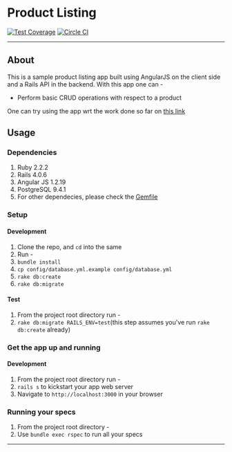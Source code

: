 # Product Listing

[![Test Coverage](https://codeclimate.com/github/boddhisattva/product-listing/badges/coverage.svg)](https://codeclimate.com/github/boddhisattva/product-listing/coverage) [![Circle CI](https://circleci.com/gh/boddhisattva/product-listing.svg?style=svg)](https://circleci.com/gh/boddhisattva/product-listing)

<hr />

## About

This is a sample product listing app built using AngularJS on the client side and a Rails API in the backend. With this app one can -
* Perform basic CRUD operations with respect to a product

One can try using the app wrt the work done so far on [this link][app website link]

## Usage

### Dependencies

1. Ruby 2.2.2
2. Rails 4.0.6
3. Angular JS 1.2.19
4. PostgreSQL 9.4.1
5. For other dependecies, please check the [Gemfile][gemfile]

### Setup

#### Development
1. Clone the repo, and `cd` into the same
2. Run -
 1. `bundle install`
 2. `cp config/database.yml.example config/database.yml`
 3. `rake db:create`
 4. `rake db:migrate`

#### Test
1. From the project root directory run -
 1. `rake db:migrate RAILS_ENV=test`(this step assumes you've run `rake db:create` already)

### Get the app up and running

#### Development
1. From the project root directory run -
 1. `rails s` to kickstart your app web server
 2. Navigate to `http://localhost:3000` in your browser

### Running your specs
1. From the project root directory -
 1. Use `bundle exec rspec` to run all your specs

<hr />

[gemfile]: https://github.com/boddhisattva/product-listing/blob/master/Gemfile
[app website link]: http://product-listing.herokuapp.com